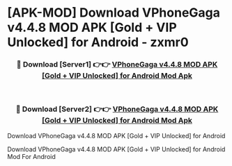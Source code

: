 # [APK-MOD] Download VPhoneGaga v4.4.8 MOD APK [Gold + VIP Unlocked] for Android - zxmr0


<div align="center">
<h3>🔴 Download [Server1] 👉👉 <a href="https://apk-comot.site?title=VPhoneGaga_v4.4.8_MOD_APK_[Gold_+_VIP_Unlocked]_for_Android">VPhoneGaga v4.4.8 MOD APK [Gold + VIP Unlocked] for Android Mod Apk</a></h3><br>
<h3>🔴 Download [Server2] 👉👉 <a href="https://apk-comot.site?title=VPhoneGaga_v4.4.8_MOD_APK_[Gold_+_VIP_Unlocked]_for_Android">VPhoneGaga v4.4.8 MOD APK [Gold + VIP Unlocked] for Android Mod Apk</a></h3>
</div>



Download VPhoneGaga v4.4.8 MOD APK [Gold + VIP Unlocked] for Android 

Download VPhoneGaga v4.4.8 MOD APK [Gold + VIP Unlocked] for Android Mod For Android